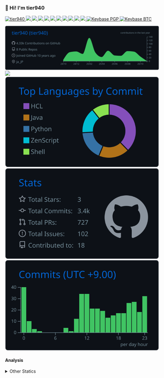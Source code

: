 ### 👋 Hi! I'm tier940

<p align="left"> 
  <a href="https://github.com/tier940/tier940/">
    <img src="https://komarev.com/ghpvc/?username=tier940" alt="tier940" />
  </a>
  <a href="http://twitter.com/tier940">
    <img height="20" src="https://img.shields.io/twitter/follow/tier940?label=Twitter&logo=twitter&style=flat" />
  </a>
  <a href="https://github.com/tier940">
    <img height="20" src="https://img.shields.io/github/followers/tier940?label=follow&logo=github&style=flat" />
  </a>
  <a href="https://www.reddit.com/user/tier940">
    <img height="20" src="https://img.shields.io/reddit/user-karma/combined/tier940?label=Reddit&logo=reddit&style=flat" />
  </a>
  <a href="https://stackoverflow.com/users/17317833/tier940">
    <img height="20" src="https://img.shields.io/stackexchange/stackoverflow/r/17317833?label=StackOverflow&logo=stack-overflow&style=flat" />
  </a>
  <a href="https://zenn.dev/tier940">
    <img height="20" src="https://zenn.badge.nikaera.com/s/tier940/likes" />
  </a>
  <a href="https://zenn.dev/tier940">
    <img height="20" src="https://zenn.badge.nikaera.com/s/tier940/followers" />
  </a>
  <a href="https://zenn.dev/tier940">
    <img height="20" src="https://zenn.badge.nikaera.com/s/tier940/articles" />
  </a>
  <a href="http://qiita.com/tier940">
    <img height="20" src="https://qiita-badge.apiapi.app/s/tier940/posts.svg" />
  </a>
  <a href="http://qiita.com/tier940">
    <img height="20" src="https://qiita-badge.apiapi.app/s/tier940/contributions.svg" />
  </a>
  <a href="https://github.com/tier940/tier940/">
    <img height="20" src="https://github.com/tier940/tier940/actions/workflows/main.yml/badge.svg" />
  </a>
  <a href="https://keybase.io/tier940">
    <img alt="Keybase PGP" src="https://img.shields.io/keybase/pgp/tier940">
  </a>
  <a href="https://keybase.io/tier940">
    <img alt="Keybase BTC" src="https://img.shields.io/keybase/btc/tier940">
  </a>
</p>

[![](https://raw.githubusercontent.com/tier940/tier940/main/profile-summary-card-output/github_dark/0-profile-details.svg)](https://github.com/vn7n24fzkq/github-profile-summary-cards)
[![](https://raw.githubusercontent.com/tier940/tier940/main/profile-summary-card-output/github_dark/1-repos-per-language.svg)](https://github.com/vn7n24fzkq/github-profile-summary-cards) [![](https://raw.githubusercontent.com/tier940/tier940/main/profile-summary-card-output/github_dark/2-most-commit-language.svg)](https://github.com/vn7n24fzkq/github-profile-summary-cards)
[![](https://raw.githubusercontent.com/tier940/tier940/main/profile-summary-card-output/github_dark/3-stats.svg)](https://github.com/vn7n24fzkq/github-profile-summary-cards) [![](https://raw.githubusercontent.com/tier940/tier940/main/profile-summary-card-output/github_dark/4-productive-time.svg)](https://github.com/vn7n24fzkq/github-profile-summary-cards)


#### Analysis
<!-- <img height="150" src="https://github.com/tier940/tier940/blob/master/images/stat.svg" alt="Alternative Text"/> -->

<details>
  <summary>Other Statics</summary>
  <!--START_SECTION:waka-->
![Code Time](http://img.shields.io/badge/Code%20Time-4%2C212%20hrs%2025%20mins-blue)

**🐱 My GitHub Data** 

> 📦 33.0 kB Used in GitHub's Storage 
 > 
> 💼 Opted to Hire
 > 
> 📜 8 Public Repositories 
 > 
> 🔑 4 Private Repositories 
 > 
**I'm an Early 🐤** 

```text
🌞 Morning                156 commits         ██████░░░░░░░░░░░░░░░░░░░   22.84 % 
🌆 Daytime                284 commits         ██████████░░░░░░░░░░░░░░░   41.58 % 
🌃 Evening                188 commits         ███████░░░░░░░░░░░░░░░░░░   27.53 % 
🌙 Night                  55 commits          ██░░░░░░░░░░░░░░░░░░░░░░░   08.05 % 
```
📅 **I'm Most Productive on Friday** 

```text
Monday                   55 commits          ██░░░░░░░░░░░░░░░░░░░░░░░   08.05 % 
Tuesday                  83 commits          ███░░░░░░░░░░░░░░░░░░░░░░   12.15 % 
Wednesday                98 commits          ████░░░░░░░░░░░░░░░░░░░░░   14.35 % 
Thursday                 37 commits          █░░░░░░░░░░░░░░░░░░░░░░░░   05.42 % 
Friday                   197 commits         ███████░░░░░░░░░░░░░░░░░░   28.84 % 
Saturday                 66 commits          ██░░░░░░░░░░░░░░░░░░░░░░░   09.66 % 
Sunday                   147 commits         █████░░░░░░░░░░░░░░░░░░░░   21.52 % 
```


📊 **This Week I Spent My Time On** 

```text
🕑︎ Time Zone: Asia/Tokyo

💬 Programming Languages: 
Other                    30 hrs 19 mins      █████████████████████░░░░   83.58 % 
Java                     4 hrs 22 mins       ███░░░░░░░░░░░░░░░░░░░░░░   12.04 % 
INI                      36 mins             ░░░░░░░░░░░░░░░░░░░░░░░░░   01.65 % 
Markdown                 30 mins             ░░░░░░░░░░░░░░░░░░░░░░░░░   01.41 % 
Java Properties          14 mins             ░░░░░░░░░░░░░░░░░░░░░░░░░   00.69 % 

🔥 Editors: 
Edge                     28 hrs 21 mins      ████████████████████░░░░░   78.17 % 
IntelliJ IDEA            4 hrs 35 mins       ███░░░░░░░░░░░░░░░░░░░░░░   12.64 % 
Chrome                   1 hr 55 mins        █░░░░░░░░░░░░░░░░░░░░░░░░   05.31 % 
VS Code                  1 hr 24 mins        █░░░░░░░░░░░░░░░░░░░░░░░░   03.88 % 

💻 Operating System: 
Windows                  29 hrs 52 mins      █████████████████████░░░░   82.33 % 
Mac                      4 hrs 29 mins       ███░░░░░░░░░░░░░░░░░░░░░░   12.36 % 
Unknown OS               1 hr 55 mins        █░░░░░░░░░░░░░░░░░░░░░░░░   05.31 % 
```

**I Mostly Code in Java** 

```text
Java                     13 repos            ████████████░░░░░░░░░░░░░   48.15 % 
ZenScript                2 repos             ██░░░░░░░░░░░░░░░░░░░░░░░   07.41 % 
Python                   1 repo              █░░░░░░░░░░░░░░░░░░░░░░░░   03.70 % 
HTML                     1 repo              █░░░░░░░░░░░░░░░░░░░░░░░░   03.70 % 
Dockerfile               1 repo              █░░░░░░░░░░░░░░░░░░░░░░░░   03.70 % 
```



**Timeline**

![Lines of Code chart](https://raw.githubusercontent.com/tier940/tier940/main/assets/bar_graph.png)


 Last Updated on 30/07/2024 01:01:09 UTC
<!--END_SECTION:waka-->
</details>
